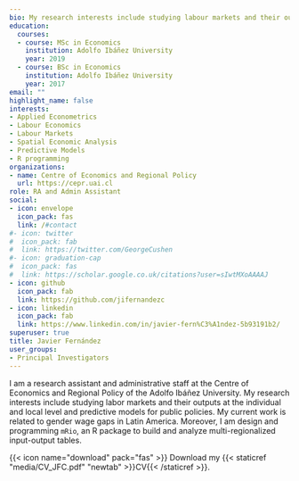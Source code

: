 ```yaml
---
bio: My research interests include studying labour markets and their outputs at the individual and local level and predictive models for public policies.
education:
  courses:
  - course: MSc in Economics
    institution: Adolfo Ibáñez University
    year: 2019
  - course: BSc in Economics
    institution: Adolfo Ibáñez University
    year: 2017
email: ""
highlight_name: false
interests:
- Applied Econometrics
- Labour Economics
- Labour Markets
- Spatial Economic Analysis
- Predictive Models
- R programming
organizations:
- name: Centre of Economics and Regional Policy
  url: https://cepr.uai.cl
role: RA and Admin Assistant
social:
- icon: envelope
  icon_pack: fas
  link: /#contact
#- icon: twitter
#  icon_pack: fab
#  link: https://twitter.com/GeorgeCushen
#- icon: graduation-cap
#  icon_pack: fas
#  link: https://scholar.google.co.uk/citations?user=sIwtMXoAAAAJ
- icon: github
  icon_pack: fab
  link: https://github.com/jifernandezc
- icon: linkedin
  icon_pack: fab
  link: https://www.linkedin.com/in/javier-fern%C3%A1ndez-5b93191b2/
superuser: true
title: Javier Fernández
user_groups:
- Principal Investigators
---
```


I am a research assistant and administrative staff at the Centre of Economics and Regional Policy of the Adolfo Ibáñez University. My research interests include studying labor markets and their outputs at the individual and local level and predictive models for public policies. My current work is related to gender wage gaps in Latin America. Moreover, I am design and programming `mRio`, an R package to build and analyze multi-regionalized input-output tables.

{{< icon name="download" pack="fas" >}} Download my {{< staticref "media/CV_JFC.pdf" "newtab" >}}CV{{< /staticref >}}.
